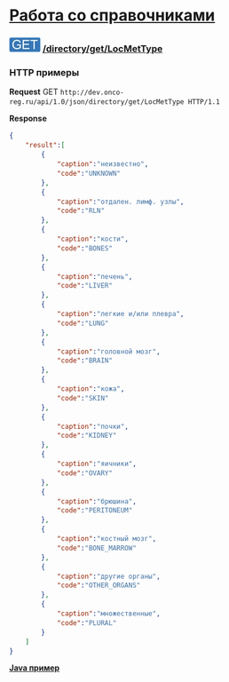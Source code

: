 [Работа со справочниками](../../../index.md)
=========================================

### ![GET](../../../../../img/get.png) [/directory/get/LocMetType](../index.md)

### HTTP примеры

**Request** GET `http://dev.onco-reg.ru/api/1.0/json/directory/get/LocMetType HTTP/1.1`

**Response**
```json
{
    "result":[
        {
            "caption":"неизвестно",
            "code":"UNKNOWN"
        },
        {
            "caption":"отдален. лимф. узлы",
            "code":"RLN"
        },
        {
            "caption":"кости",
            "code":"BONES"
        },
        {
            "caption":"печень",
            "code":"LIVER"
        },
        {
            "caption":"легкие и/или плевра",
            "code":"LUNG"
        },
        {
            "caption":"головной мозг",
            "code":"BRAIN"
        },
        {
            "caption":"кожа",
            "code":"SKIN"
        },
        {
            "caption":"почки",
            "code":"KIDNEY"
        },
        {
            "caption":"яичники",
            "code":"OVARY"
        },
        {
            "caption":"брюшина",
            "code":"PERITONEUM"
        },
        {
            "caption":"костный мозг",
            "code":"BONE_MARROW"
        },
        {
            "caption":"другие органы",
            "code":"OTHER_ORGANS"
        },
        {
            "caption":"множественные",
            "code":"PLURAL"
        }
    ]
}
```

**[Java пример](getJava.md)**